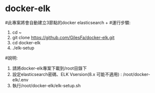 # docker-elk
#此專案將會自動建立3節點的docker elasticsearch + 
#運行步驟:
1.  cd ~
2.  git clone https://github.com/GilesFa/docker-elk.git
3.  cd docker-elk
4.  ./elk-setup

#說明:
1. 請將docker-elk專案下載到/root目錄下
2. 設定elasticsearch密碼、ELK Vsersion(8.x 可能不適用) : /root/docker-elk/.env
3. 執行/root/docker-elk/elk-setup.sh
